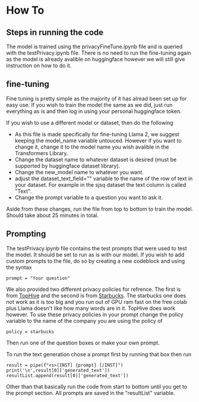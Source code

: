 # How To
## Steps in running the code
The model is trained using the privacyFineTune.ipynb file and is queried with
the testPrivacy.ipynb file. There is no need to run the fine-tuning again as 
the model is already avalible on huggingface however we will still give
instruction on how to do it.

## fine-tuning
Fine tuning is pretty simple as the majority of it has alread been set up for
easy use. If you wish to train the model the same as we did, just run
everything as is and then log in using your personal huggingface token.

If you wish to use a different model or dataset, then do the following 

* As this file is made specifically for fine-tuning Llama 2, we suggest keeping
the model_name variable untouced. However if you want to change it, change it to the 
model name you wish avalible in the Transformers Library.
* Change the dataset name to whatever dataset is desired (must be supported by 
huggingface dataset library).
* Change the new_model name to whatever you want.
* adjust the dataset_text_field="" variable to the name of the row of text in
your dataset. For example in the sjsq dataset the text column is called "Text".
* Change the prompt variable to a question you want to ask it.

Aside from these changes, run the file from top to bottom to train the model.
Should take about 25 minutes in total.

## Prompting
The testPrivacy.ipynb file contains the test prompts that were used to test the
model. It should be set to run as is with our model. If you wish to add custom
prompts to the file, do so by creating a new codeblock and using the syntax
```
prompt = "Your question"
```
We also provided two different privacy policies for refrence. The first is 
from [TopHive](https://tophive.ai/privacy-policy) and the second is from 
[Starbucks](https://www.starbucks.com/terms/privacy-policy/). The starbucks one
does not work as it is too big and you run out of GPU ram fast on the free
colab plus Llama doesn't like how many words are in it. 
TopHive does work however. To use these privacy policies in your prompt change
the policy variable to the name of the company you are using the policy of
```
policy = starbucks
```

Then run one of the question boxes or make your own prompt.

To run the text generation chose a prompt first by running that box then run
```
result = pipe(f"<s>[INST] {prompt} [/INST]")
print('\n',result[0]['generated_text'])
resultList.append(result[0]['generated_text'])
```
Other than that basically run the code from start to bottom until you get to
the prompt section. All prompts are saved in the "resultList" variable.